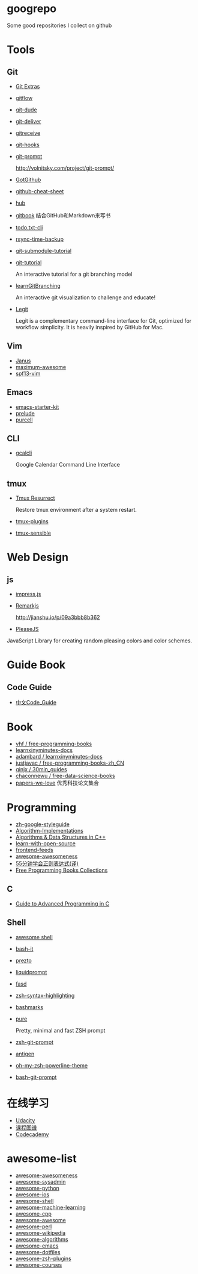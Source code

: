googrepo
========

Some good repositories I collect on github

# Tools
## Git
- [Git Extras](https://github.com/visionmedia/git-extras)
- [gitflow](https://github.com/nvie/gitflow)
- [git-dude](https://github.com/sickill/git-dude)
- [git-deliver](https://github.com/arnoo/git-deliver)
- [gitreceive](https://github.com/progrium/gitreceive)
- [git-hooks](https://github.com/icefox/git-hooks)
- [git-prompt](https://github.com/lvv/git-prompt)

    http://volnitsky.com/project/git-prompt/

- [GotGithub](https://github.com/gotgit/gotgithub)
- [github-cheat-sheet](https://github.com/tiimgreen/github-cheat-sheet)
- [hub](https://github.com/github/hub)
- [gitbook](https://github.com/GitbookIO/gitbook)
    结合GitHub和Markdown来写书
- [todo.txt-cli](https://github.com/ginatrapani/todo.txt-cli)
- [rsync-time-backup](https://github.com/laurent22/rsync-time-backup)
- [git-submodule-tutorial](https://github.com/NebuPookins/git-submodule-tutorial)
- [git-tutorial](https://github.com/chriskite/git-tutorial)

    An interactive tutorial for a git branching model

- [learnGitBranching](https://github.com/pcottle/learnGitBranching)

    An interactive git visualization to challenge and educate!

- [Legit](http://www.git-legit.org/)

    Legit is a complementary command-line interface for Git, optimized for workflow simplicity. It is heavily inspired by GitHub for Mac.

## Vim
- [Janus](https://github.com/carlhuda/janus)
- [maximum-awesome](https://github.com/square/maximum-awesome)
- [spf13-vim](http://vim.spf13.com/)

## Emacs
- [emacs-starter-kit](https://github.com/technomancy/emacs-starter-kit)
- [prelude](https://github.com/bbatsov/prelude)
- [purcell](https://github.com/purcell/emacs.d)

## CLI
- [gcalcli](https://github.com/insanum/gcalcli)

    Google Calendar Command Line Interface

## tmux
- [Tmux Resurrect](https://github.com/tmux-plugins/tmux-resurrect)

    Restore tmux environment after a system restart.

- [tmux-plugins](https://github.com/tmux-plugins/)
- [tmux-sensible](https://github.com/tmux-plugins/tmux-sensible)

# Web Design
## js
- [impress.js](https://github.com/bartaz/impress.js/)
- [Remarkjs](https://github.com/gnab/remark)

    http://jianshu.io/p/09a3bbb8b362

- [PleaseJS](https://github.com/Fooidge/PleaseJS)

JavaScript Library for creating random pleasing colors and color schemes.

# Guide Book
## Code Guide
- [中文Code_Guide](https://github.com/Suxiaogang/Code_Guide)

# Book
- [vhf / free-programming-books](https://github.com/vhf/free-programming-books)
- [learnxinyminutes-docs](https://github.com/adambard/learnxinyminutes-docs/)
- [adambard / learnxinyminutes-docs](https://github.com/adambard/learnxinyminutes-docs)
- [justjavac / free-programming-books-zh_CN](https://github.com/justjavac/free-programming-books-zh_CN)
- [qinjx / 30min_guides](https://github.com/qinjx/30min_guides)
- [chaconnewu / free-data-science-books](https://github.com/chaconnewu/free-data-science-books)
- [papers-we-love](https://github.com/papers-we-love/papers-we-love) 优秀科技论文集合

# Programming
- [zh-google-styleguide](https://github.com/brantyoung/zh-google-styleguide)
- [Algorithm-Implementations](https://github.com/kennyledet/Algorithm-Implementations)
- [Algorithms & Data Structures in C++](https://github.com/xtaci/algorithms)
- [learn-with-open-source](https://github.com/zhuangbiaowei/learn-with-open-source)
- [frontend-feeds](https://github.com/impressivewebs/frontend-feeds)
- [awesome-awesomeness](https://github.com/bayandin/awesome-awesomeness)
- [55分钟学会正则表达式(译)](http://doslin.com/learn-regular-expressions-in-about-55-minutes/)
- [Free Programming Books Collections](http://www.freeprogrammingbook.com/)

## C
- [Guide to Advanced Programming in C](http://pfacka.binaryparadise.com/articles/guide-to-advanced-programming-in-C.html)

## Shell
- [awesome shell](https://github.com/alebcay/awesome-shell)
- [bash-it](https://github.com/revans/bash-it)
- [prezto](https://github.com/sorin-ionescu/prezto)
- [liquidprompt](https://github.com/nojhan/liquidprompt)
- [fasd](https://github.com/clvv/fasd)
- [zsh-syntax-highlighting](https://github.com/zsh-users/zsh-syntax-highlighting)
- [bashmarks](https://github.com/huyng/bashmarks)
- [pure](https://github.com/sindresorhus/pure)

    Pretty, minimal and fast ZSH prompt

- [zsh-git-prompt](https://github.com/olivierverdier/zsh-git-prompt)
- [antigen](https://github.com/zsh-users/antigen)
- [oh-my-zsh-powerline-theme](https://github.com/jeremyFreeAgent/oh-my-zsh-powerline-theme)
- [bash-git-prompt](https://github.com/magicmonty/bash-git-prompt)

# 在线学习
- [Udacity](https://www.udacity.com/)
- [课程图谱](http://coursegraph.com/)
- [Codecademy](http://www.codecademy.com/)

# awesome-list
- [awesome-awesomeness](https://github.com/bayandin/awesome-awesomeness)
- [awesome-sysadmin](https://github.com/kahun/awesome-sysadmin)
- [awesome-python](https://github.com/vinta/awesome-python)
- [awesome-ios](https://github.com/vsouza/awesome-ios)
- [awesome-shell](https://github.com/alebcay/awesome-shell)
- [awesome-machine-learning](https://github.com/josephmisiti/awesome-machine-learning)
- [awesome-cpp](https://github.com/fffaraz/awesome-cpp)
- [awesome-awesome](https://github.com/emijrp/awesome-awesome)
- [awesome-perl](https://github.com/mackee/awesome-perl)
- [awesome-wikipedia](https://github.com/emijrp/awesome-wikipedia)
- [awesome-algorithms](https://github.com/tayllan/awesome-algorithms)
- [awesome-emacs](https://github.com/emacs-tw/awesome-emacs)
- [awesome-dotfiles](https://github.com/webpro/awesome-dotfiles)
- [awesome-zsh-plugins](https://github.com/unixorn/awesome-zsh-plugins)
- [awesome-courses](https://github.com/prakhar1989/awesome-courses)